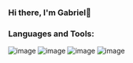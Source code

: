 ### Hi there, I'm Gabriel👋
### Languages and Tools:
![image](https://github.com/GabrielGonzalez11/GabrielGonzalez11/assets/135771999/82040eb0-b1df-4867-a99b-c803fc21d4e5) ![image](https://github.com/GabrielGonzalez11/GabrielGonzalez11/assets/135771999/76288979-c22d-4a22-95b9-0be0329da164) ![image](https://github.com/GabrielGonzalez11/GabrielGonzalez11/assets/135771999/484aa7e0-e896-4270-9a8b-286c65e9cf9c) ![image](https://github.com/GabrielGonzalez11/GabrielGonzalez11/assets/135771999/ff7e8ccc-7a0a-470c-bcbc-f744c762c215)






<!--
**GabrielGonzalez11/GabrielGonzalez11** is a ✨ _special_ ✨ repository because its `README.md` (this file) appears on your GitHub profile.

Here are some ideas to get you started:

- 🔭 I’m currently working on ...
- 🌱 I’m currently learning ...
- 👯 I’m looking to collaborate on ...
- 🤔 I’m looking for help with ...
- 💬 Ask me about ...
- 📫 How to reach me: ...
- 😄 Pronouns: ...
- ⚡ Fun fact: ...
-->
